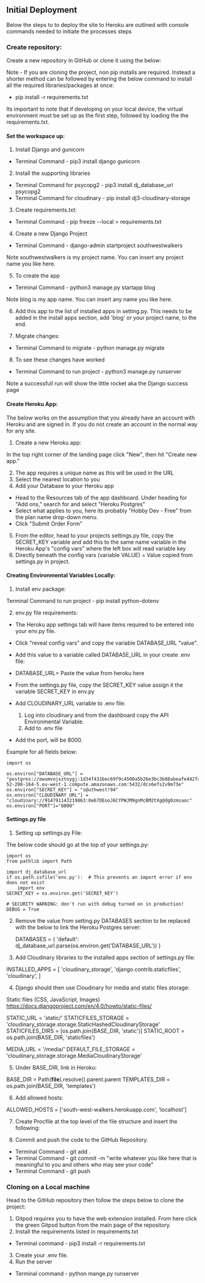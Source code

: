 ## Initial Deployment
Below the steps to to deploy the site to Heroku are outlined with console commands needed to initiate the processes steps

### Create repository:

Create a new repository in GitHub or clone it using the below: 

Note - If you are cloning the project, non pip installs are required. Instead a shorter method can be followed by entering the below command to install all the required libraries/packages at once:

  * pip install -r requirements.txt

Its important to note that if developing on your local device, the virtual environment must be set up as the first step, followed by loading the the requirements.txt. 

#### Set the workspace up:

1. Install Django and gunicorn

  * Terminal Command - pip3 install django gunicorn

2. Install the supporting libraries 

  * Terminal Command for psycopg2 - pip3 install dj_database_url psycopg2
  * Terminal Command for cloudinary - pip install dj3-cloudinary-storage

3. Create requirements.txt:

  * Terminal Command - pip freeze --local > requirements.txt

4. Create a new Django Project

  * Terminal Command - django-admin startproject southwestwalkers 

Note southwestwalkers is my project name. You can insert any project name you like here. 

5. To create the app 

  * Terminal Command - python3 manage.py startapp blog

Note blog is my app name. You can insert any name you like here. 

6. Add this app to the list of installed apps in setting.py. This needs to be added in the install apps section, add 'blog' or your project name, to the end.

7. Migrate changes:

  * Terminal Command to migrate - python manage.py migrate

8. To see these changes have worked

  * Terminal Command to run project - python3 manage.py runserver

Note a successfull run will show the little rocket aka the Django success page

#### Create Heroku App:

The below works on the assumption that you already have an account with Heroku and are signed in. If you do not create an account in the normal way for any site. 

1. Create a new Heroku app:

In the top right corner of the landing page click "New", then hit "Create new app."

2. The app requires a unique name as this will be used in the URL
3. Select the nearest location to you
4. Add your Database to your Heroku app

  * Head to the Resources tab of the app dashboard. Under heading for "Add ons," search for and select "Heroku Postgres"
  * Select what applies to you, here its probably "Hobby Dev - Free" from the plan name drop-down menu.
  * Click "Submit Order Form"

5. From the editor, head to your projects settings.py file, copy the SECRET_KEY variable and add this to the same name variable in the Heroku App's "config vars" where the left box will read variable key
6. Directly beneath the config vars (variable VALUE) = Value copied from settings.py in project.


#### Creating Environmental Variables Locally:

1. Install env package:

Terminal Command to run project - pip install python-dotenv

2. env.py file requirements:

  * The Heroku app settings tab will have items required to be entered into your env.py file.
  * Click "reveal config vars" and copy the variable DATABASE_URL "value". 
  * Add this value to a variable called DATABASE_URL in your create .env file:

  * DATABASE_URL= Paste the value from heroku here
  * From the settings.py file, copy the SECRET_KEY value assign it the variable SECRET_KEY in env.py
  * Add CLOUDINARY_URL variable to .env file:
    1. Log into cloudinary and from the dashboard copy the API Environmental Variable.
    2. Add to .env file
  * Add the port, will be 8000. 

Example for all fields below: 

    import os

    os.environ["DATABASE_URL"] = "postgres://owumvojxztoygj:1d34f431bec69f9c4500a5b26e3bc3b88abeafe442fa00d3e3c4d7baf5c1cac3@ec2-52-208-164-5.eu-west-1.compute.amazonaws.com:5432/dcs6efs2v9m73e"
    os.environ["SECRET_KEY"] = "s@uthwest!94"
    os.environ["CLOUDINARY_URL"] = "cloudinary://914791143219863:8e67DEooJ6CYPWJM9gnMcBM2tXg@dg0zmsaoc"
    os.environ["PORT"]="8000"

#### Settings.py file

1. Setting up settings.py File:

The below code should go at the top of your settings.py:

    import os
    from pathlib import Path

    import dj_database_url
    if os.path.isfile('env.py'):  # This prevents an import error if env does not exist
        import env
    SECRET_KEY = os.environ.get('SECRET_KEY')

    # SECURITY WARNING: don't run with debug turned on in production!
    DEBUG = True

2. Remove the value from setting.py DATABASES section to be replaced with the below to link the Heroku Postgres server:

    DATABASES = {
        'default': dj_database_url.parse(os.environ.get('DATABASE_URL'))
    }

3. Add Cloudinary libraries to the installed apps section of settings.py file:

 INSTALLED_APPS = [
  'cloudinary_storage',
  'django.contrib.staticfiles',
  'cloudinary',
]

4. Django should then use Cloudinary for media and static files storage:

  Static files (CSS, JavaScript, Images)
  https://docs.djangoproject.com/en/4.0/howto/static-files/

  STATIC_URL = 'static/'
  STATICFILES_STORAGE = 'cloudinary_storage.storage.StaticHashedCloudinaryStorage'
  STATICFILES_DIRS = [os.path.join(BASE_DIR, 'static')]
  STATIC_ROOT = os.path.join(BASE_DIR, 'staticfiles')

  MEDIA_URL = '/media/'
  DEFAULT_FILE_STORAGE = 'cloudinary_storage.storage.MediaCloudinaryStorage'

5. Under BASE_DIR, link in Heroku:

BASE_DIR = Path(__file__).resolve().parent.parent
TEMPLATES_DIR = os.path.join(BASE_DIR, 'templates')

6. Add allowed hosts:

ALLOWED_HOSTS = ['south-west-walkers.herokuapp.com', 'localhost']

7. Create Procfile at the top level of the file structure and insert the following:

8. Commit and push the code to the GitHub Repository.

  * Terminal Command - git add .
  * Terminal Command - git commit -m "write whatever you like here that is meaningful to you and others who may see your code"
  * Terminal Command - git push


### Cloning on a Local machine

Head to the GitHub repository then follow the steps below to clone the project:

1. Gitpod requires you to have the web extension installed. From here click the green Gitpod button from the main page of the repository. 
2. Install the requirements listed in requirements.txt 

  * Terminal command - pip3 install -r requirements.txt

3. Create your .env file.
4. Run the server

  * Terminal command - python mange.py runserver


